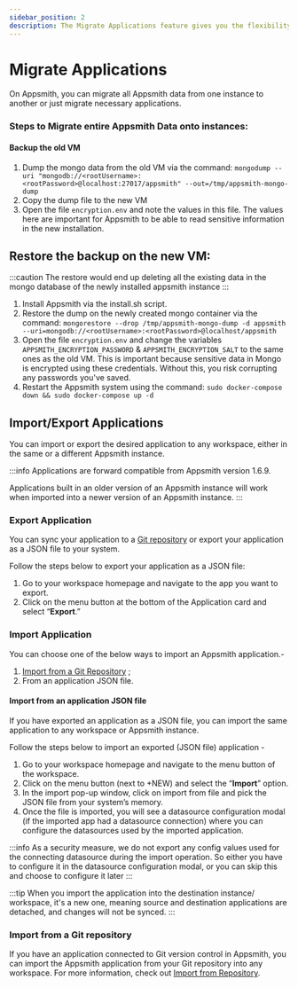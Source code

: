 ```yaml
---
sidebar_position: 2
description: The Migrate Applications feature gives you the flexibility to move your Appsmith applications and data from one instance to another. You may choose to migrate all or specific applications as needed.
---
```


# Migrate Applications

On Appsmith, you can migrate all Appsmith data from one instance to another or just migrate necessary applications.

### **Steps to Migrate entire Appsmith Data onto instances:**

#### **Backup the old VM**

1. Dump the mongo data from the old VM via the command: `mongodump --uri "mongodb://<rootUsername>:<rootPassword>@localhost:27017/appsmith" --out=/tmp/appsmith-mongo-dump`
2. Copy the dump file to the new VM
3. Open the file `encryption.env` and note the values in this file. The values here are important for Appsmith to be able to read sensitive information in the new installation.

## **Restore the backup on the new VM:**

:::caution
The restore would end up deleting all the existing data in the mongo database of the newly installed appsmith instance
:::

1. Install Appsmith via the install.sh script.
2. Restore the dump on the newly created mongo container via the command: `mongorestore --drop /tmp/appsmith-mongo-dump -d appsmith --uri=mongodb://<rootUsername>:<rootPassword>@localhost/appsmith`
3. Open the file `encryption.env` and change the variables `APPSMITH_ENCRYPTION_PASSWORD` & `APPSMITH_ENCRYPTION_SALT` to the same ones as the old VM. This is important because sensitive data in Mongo is encrypted using these credentials. Without this, you risk corrupting any passwords you've saved.
4. Restart the Appsmith system using the command: `sudo docker-compose down && sudo docker-compose up -d`

## Import/Export Applications

You can import or export the desired application to any workspace, either in the same or a different Appsmith instance.

:::info
Applications are forward compatible from Appsmith version 1.6.9.

Applications built in an older version of an Appsmith instance will work when imported into a newer version of an Appsmith instance.
:::



 <VideoEmbed host="youtube" videoId="2JuJ0v56ztw" title="Import/Export Apps on Appsmith" caption="Import/Export Apps on Appsmith"/>



### Export Application

You can sync your application to a [Git repository](/advanced-concepts/git-workflow) or export your application as a JSON file to your system.

Follow the steps below to export your application as a JSON file:

1. Go to your workspace homepage and navigate to the app you want to export.
2. Click on the menu button at the bottom of the Application card and select “**Export**.”




 <VideoEmbed host="youtube" videoId="lBMP9MQHdCQ" title="How to export an app" caption="How to export an app"/>


### Import Application

You can choose one of the below ways to import an Appsmith application.-

1. [Import from a Git Repository](backup-restore.md#import-from-a-git-repository) ;
2. From an application JSON file.

#### Import from an application JSON file

If you have exported an application as a JSON file, you can import the same application to any workspace or Appsmith instance.

Follow the steps below to import an exported (JSON file) application -

1. Go to your workspace homepage and navigate to the menu button of the workspace.
2. Click on the menu button (next to +NEW) and select the “**Import**” option.
3. In the import pop-up window, click on import from file and pick the JSON file from your system’s memory.
4. Once the file is imported, you will see a datasource configuration modal (if the imported app had a datasource connection) where you can configure the datasources used by the imported application.

:::info
As a security measure, we do not export any config values used for the connecting datasource during the import operation. So either you have to configure it in the datasource configuration modal, or you can skip this and choose to configure it later
:::



 <VideoEmbed host="youtube" videoId="bhzGIdXq2Z4" title="How to import an app" caption="How to import an app"/>

:::tip
When you import the application into the destination instance/ workspace, it's a new one, meaning source and destination applications are detached, and changes will not be synced.
:::

### Import from a Git repository

If you have an application connected to Git version control in Appsmith, you can import the Appsmith application from your Git repository into any workspace. For more information, check out [Import from Repository](/advanced-concepts/git-workflow/import-from-repository).
